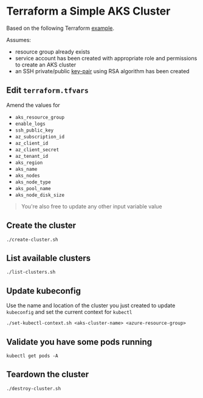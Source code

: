 # Terraform a Simple AKS Cluster

Based on the following Terraform [example](https://www.terraform.io/docs/providers/azurerm/r/kubernetes_cluster.htm).

Assumes:

* resource group already exists
* service account has been created with appropriate role and permissions to create an AKS cluster
* an SSH private/public [key-pair](https://www.ssh.com/ssh/keygen/) using RSA algorithm has been created

## Edit `terraform.tfvars`

Amend the values for

* `aks_resource_group`
* `enable_logs`
* `ssh_public_key`
* `az_subscription_id`
* `az_client_id`
* `az_client_secret`
* `az_tenant_id`
* `aks_region`
* `aks_name`
* `aks_nodes`
* `aks_node_type`
* `aks_pool_name`
* `aks_node_disk_size`

> You're also free to update any other input variable value

## Create the cluster

```
./create-cluster.sh
```

## List available clusters

```
./list-clusters.sh
```

## Update kubeconfig

Use the name and location of the cluster you just created to update `kubeconfig` and set the current context for `kubectl`

```
./set-kubectl-context.sh <aks-cluster-name> <azure-resource-group>
```

## Validate you have some pods running

```
kubectl get pods -A
```

## Teardown the cluster

```
./destroy-cluster.sh
```
